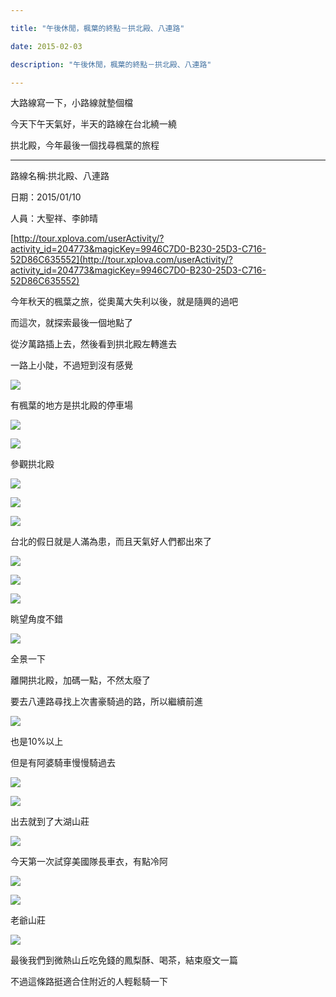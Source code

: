 ```yaml
---

title: "午後休閒，楓葉的終點－拱北殿、八連路"

date: 2015-02-03

description: "午後休閒，楓葉的終點－拱北殿、八連路"

---
```




大路線寫一下，小路線就墊個檔



  



今天下午天氣好，半天的路線在台北繞一繞



  



拱北殿，今年最後一個找尋楓葉的旅程



  



  



* * *



  



  



路線名稱:拱北殿、八連路



  



日期：2015/01/10



  



人員：大聖祥、李帥晴



  



  



[http://tour.xplova.com/userActivity/?activity_id=204773&magicKey=9946C7D0-B230-25D3-C716-52D86C635552](http://tour.xplova.com/userActivity/?activity_id=204773&magicKey=9946C7D0-B230-25D3-C716-52D86C635552)



  



  



  



今年秋天的楓葉之旅，從奧萬大失利以後，就是隨興的過吧



  



而這次，就探索最後一個地點了



  



從汐萬路插上去，然後看到拱北殿左轉進去



  



一路上小陡，不過短到沒有感覺



  



![](https://jaythecheyi.home.blog/wp-content/uploads/2019/11/5a056-img_2173.jpg)


  



有楓葉的地方是拱北殿的停車場



  



![](https://jaythecheyi.home.blog/wp-content/uploads/2019/11/076fc-img_2174.jpg)


  



![](https://jaythecheyi.home.blog/wp-content/uploads/2019/11/de068-img_2176.jpg)


  



參觀拱北殿



  



![](https://jaythecheyi.home.blog/wp-content/uploads/2019/11/fe25a-img_2179.jpg)


  



![](https://jaythecheyi.home.blog/wp-content/uploads/2019/11/ad46a-img_2181.jpg)


  



![](https://jaythecheyi.home.blog/wp-content/uploads/2019/11/f9374-img_2182.jpg)


  



台北的假日就是人滿為患，而且天氣好人們都出來了



  



![](https://jaythecheyi.home.blog/wp-content/uploads/2019/11/1c0de-img_2183.jpg)


  



![](https://jaythecheyi.home.blog/wp-content/uploads/2019/11/48feb-img_2186.jpg)


  



![](https://jaythecheyi.home.blog/wp-content/uploads/2019/11/45d8f-img_2189.jpg)


  



眺望角度不錯



  



![](https://jaythecheyi.home.blog/wp-content/uploads/2019/11/d7c45-img_2190.jpg)


  



全景一下



  



  



離開拱北殿，加碼一點，不然太廢了



  



要去八連路尋找上次書豪騎過的路，所以繼續前進



  



![](https://jaythecheyi.home.blog/wp-content/uploads/2019/11/be651-img_2196.jpg)


  



也是10%以上



  



但是有阿婆騎車慢慢騎過去



  



![](https://jaythecheyi.home.blog/wp-content/uploads/2019/11/e1f5e-img_2199.jpg)


  



![](https://jaythecheyi.home.blog/wp-content/uploads/2019/11/3fb37-img_2202.jpg)


  



出去就到了大湖山莊



  



![](https://jaythecheyi.home.blog/wp-content/uploads/2019/11/78efa-img_2203.jpg)


  



今天第一次試穿美國隊長車衣，有點冷阿



  



![](https://jaythecheyi.home.blog/wp-content/uploads/2019/11/7eaeb-img_2204.jpg)


  



![](https://jaythecheyi.home.blog/wp-content/uploads/2019/11/98395-img_2206.jpg)


  



老爺山莊



  



![](https://jaythecheyi.home.blog/wp-content/uploads/2019/11/f88a1-img_2207.jpg)


  



最後我們到微熱山丘吃免錢的鳳梨酥、喝茶，結束廢文一篇



  



不過這條路挺適合住附近的人輕鬆騎一下



  



  



